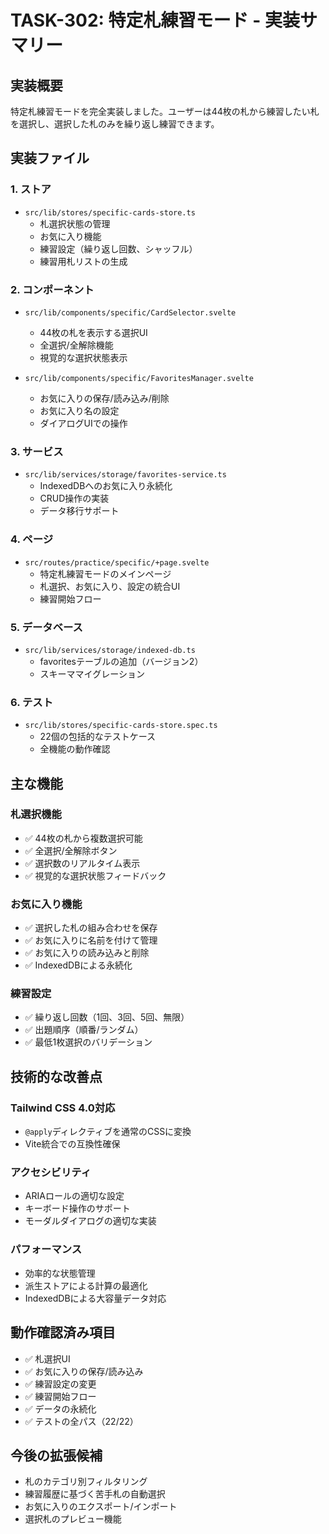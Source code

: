 # TASK-302: 特定札練習モード - 実装サマリー

## 実装概要
特定札練習モードを完全実装しました。ユーザーは44枚の札から練習したい札を選択し、選択した札のみを繰り返し練習できます。

## 実装ファイル

### 1. ストア
- `src/lib/stores/specific-cards-store.ts`
  - 札選択状態の管理
  - お気に入り機能
  - 練習設定（繰り返し回数、シャッフル）
  - 練習用札リストの生成

### 2. コンポーネント
- `src/lib/components/specific/CardSelector.svelte`
  - 44枚の札を表示する選択UI
  - 全選択/全解除機能
  - 視覚的な選択状態表示

- `src/lib/components/specific/FavoritesManager.svelte`
  - お気に入りの保存/読み込み/削除
  - お気に入り名の設定
  - ダイアログUIでの操作

### 3. サービス
- `src/lib/services/storage/favorites-service.ts`
  - IndexedDBへのお気に入り永続化
  - CRUD操作の実装
  - データ移行サポート

### 4. ページ
- `src/routes/practice/specific/+page.svelte`
  - 特定札練習モードのメインページ
  - 札選択、お気に入り、設定の統合UI
  - 練習開始フロー

### 5. データベース
- `src/lib/services/storage/indexed-db.ts`
  - favoritesテーブルの追加（バージョン2）
  - スキーママイグレーション

### 6. テスト
- `src/lib/stores/specific-cards-store.spec.ts`
  - 22個の包括的なテストケース
  - 全機能の動作確認

## 主な機能

### 札選択機能
- ✅ 44枚の札から複数選択可能
- ✅ 全選択/全解除ボタン
- ✅ 選択数のリアルタイム表示
- ✅ 視覚的な選択状態フィードバック

### お気に入り機能
- ✅ 選択した札の組み合わせを保存
- ✅ お気に入りに名前を付けて管理
- ✅ お気に入りの読み込みと削除
- ✅ IndexedDBによる永続化

### 練習設定
- ✅ 繰り返し回数（1回、3回、5回、無限）
- ✅ 出題順序（順番/ランダム）
- ✅ 最低1枚選択のバリデーション

## 技術的な改善点

### Tailwind CSS 4.0対応
- `@apply`ディレクティブを通常のCSSに変換
- Vite統合での互換性確保

### アクセシビリティ
- ARIAロールの適切な設定
- キーボード操作のサポート
- モーダルダイアログの適切な実装

### パフォーマンス
- 効率的な状態管理
- 派生ストアによる計算の最適化
- IndexedDBによる大容量データ対応

## 動作確認済み項目
- ✅ 札選択UI
- ✅ お気に入りの保存/読み込み
- ✅ 練習設定の変更
- ✅ 練習開始フロー
- ✅ データの永続化
- ✅ テストの全パス（22/22）

## 今後の拡張候補
- 札のカテゴリ別フィルタリング
- 練習履歴に基づく苦手札の自動選択
- お気に入りのエクスポート/インポート
- 選択札のプレビュー機能